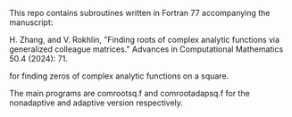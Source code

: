 This repo contains subroutines written in Fortran 77 accompanying the manuscript:

H. Zhang, and V. Rokhlin, "Finding roots of complex analytic functions via generalized colleague matrices." Advances in Computational Mathematics 50.4 (2024): 71.

for finding zeros of complex analytic functions on a square.

The main programs are comrootsq.f and comrootadapsq.f for the nonadaptive and adaptive version respectively.



